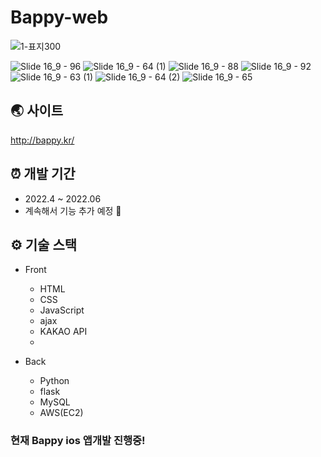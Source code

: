 # Bappy-web

![1-표지300](https://user-images.githubusercontent.com/28686334/173191231-81046375-00fc-406b-b995-5e785dc372a0.png)

![Slide 16_9 - 96](https://user-images.githubusercontent.com/28686334/173191248-2813e1c3-7714-4f23-b56e-386608239e00.png)
![Slide 16_9 - 64 (1)](https://user-images.githubusercontent.com/28686334/173191258-c4761abd-8985-49fc-8d21-7ebbd3059b88.png)
![Slide 16_9 - 88](https://user-images.githubusercontent.com/28686334/173191260-6ab6c120-40c4-437f-9d50-a1a30de9eea5.png)
![Slide 16_9 - 92](https://user-images.githubusercontent.com/28686334/173234447-e6df7d37-79a5-48f8-bcef-4cd5dca9c2cb.png)
![Slide 16_9 - 63 (1)](https://user-images.githubusercontent.com/28686334/173234508-f365a954-b864-418e-a8f1-45b3c3a9e1e6.png)
![Slide 16_9 - 64 (2)](https://user-images.githubusercontent.com/28686334/173234652-8609d1c3-2609-423a-9d94-40bf4fdd7db5.png)
![Slide 16_9 - 65](https://user-images.githubusercontent.com/28686334/173234657-8f96afd9-0f15-4ef5-b94b-fee6cef82e8c.png)

## 🌏 사이트

<http://bappy.kr/>

## ⏰ 개발 기간

- 2022.4 ~ 2022.06
- 계속해서 기능 추가 예정 💬

## ⚙️ 기술 스택

- Front

  - HTML
  - CSS
  - JavaScript
  - ajax
  - KAKAO API
  - 

- Back

  - Python
  - flask
  - MySQL
  - AWS(EC2)

### 현재 Bappy ios 앱개발 진행중!
